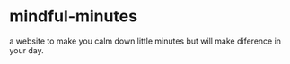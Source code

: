 # mindful-minutes
a website to make you calm down little minutes but will make diference in your day.
